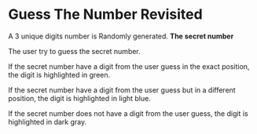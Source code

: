 # Guess The Number Revisited

A 3 unique digits number is Randomly generated. **The secret number**

The user try to guess the secret number.

If the secret number have a digit from the user guess in the exact position, the digit is highlighted in green. 

If the secret number have a digit from the user guess but in a different position, the digit is highlighted in light blue. 

If the secret number does not have a digit from the user guess, the digit is highlighted in dark gray. 